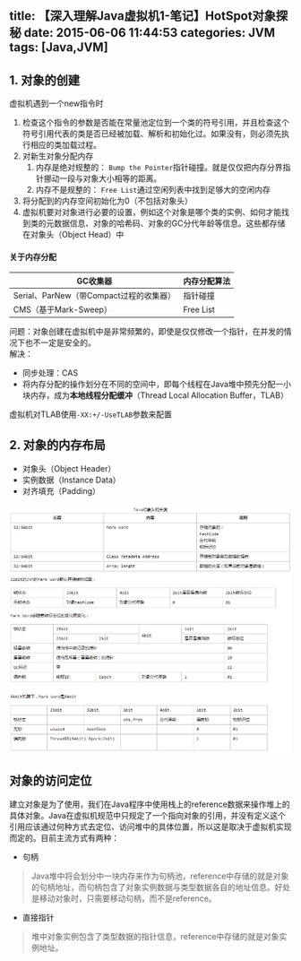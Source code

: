 title: 【深入理解Java虚拟机1-笔记】HotSpot对象探秘
date: 2015-06-06 11:44:53
categories: JVM
tags: [Java,JVM]
---
## 1. 对象的创建
虚拟机遇到一个new指令时
1. 检查这个指令的参数是否能在常量池定位到一个类的符号引用，并且检查这个符号引用代表的类是否已经被加载、解析和初始化过。如果没有，则必须先执行相应的类加载过程。
2. 对新生对象分配内存
   1. 内存是绝对规整的： `Bump the Pointer`指针碰撞。就是仅仅把内存分界指针挪动一段与对象大小相等的距离。
   2. 内存不是规整的： `Free List`通过空闲列表中找到足够大的空闲内存
3. 将分配到的内存空间初始化为0（不包括对象头）
4. 虚拟机要对对象进行必要的设置，例如这个对象是哪个类的实例、如何才能找到类的元数据信息、对象的哈希码、对象的GC分代年龄等信息。这些都存储在对象头（Object Head）中

#### 关于内存分配
GC收集器|内存分配算法
---|---
Serial、ParNew（带Compact过程的收集器）|指针碰撞
CMS（基于Mark-Sweep）|Free List

问题：对象创建在虚拟机中是非常频繁的，即使是仅仅修改一个指针，在并发的情况下也不一定是安全的。  
解决：  
* 同步处理：CAS
* 将内存分配的操作划分在不同的空间中，即每个线程在Java堆中预先分配一小块内存，成为**本地线程分配缓冲**（Thread Local Allocation Buffer，TLAB）

虚拟机对TLAB使用`-XX:+/-UseTLAB`参数来配置

## 2. 对象的内存布局

* 对象头（Object Header）
* 实例数据（Instance Data）
* 对齐填充（Padding）

![](https://raw.githubusercontent.com/zzzvvvxxxd/Picture/master/hexo/%E5%AF%B9%E8%B1%A1%E5%A4%B4.jpg)


## 对象的访问定位
建立对象是为了使用，我们在Java程序中使用栈上的reference数据来操作堆上的具体对象。Java在虚拟机规范中只规定了一个指向对象的引用，并没有定义这个引用应该通过何种方式去定位、访问堆中的具体位置，所以这是取决于虚拟机实现而定的。目前主流方式有两种：  
* 句柄
> Java堆中将会划分中一块内存来作为句柄池，reference中存储的就是对象的句柄地址，而句柄包含了对象实例数据与类型数据各自的地址信息。好处是移动对象时，只需要移动句柄，而不是reference。  

* 直接指针
> 堆中对象实例包含了类型数据的指针信息，reference中存储的就是对象实例地址。
